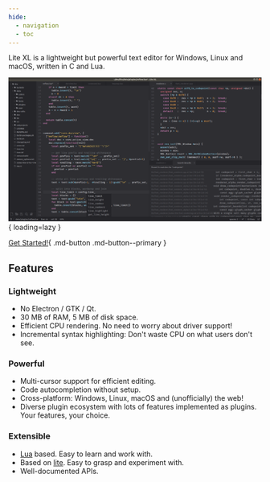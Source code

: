 ```yaml
---
hide:
  - navigation
  - toc
---
```


<style>
  .md-typeset h1,
  .md-content__button {
    display: none;
  }
</style>

Lite XL is a lightweight but powerful text editor for Windows, Linux and macOS,
written in C and Lua.

![Screenshot of Lite XL running on Ubuntu][3]{ loading=lazy }

[Get Started!][4]{ .md-button .md-button--primary }

## Features

### Lightweight

- No Electron / GTK / Qt.
- 30 MB of RAM, 5 MB of disk space.
- Efficient CPU rendering. No need to worry about driver support!
- Incremental syntax highlighting: Don't waste CPU on what users don't see.

### Powerful

- Multi-cursor support for efficient editing.
- Code autocompletion without setup.
- Cross-platform: Windows, Linux, macOS and (unofficially) the web!
- Diverse plugin ecosystem with lots of features implemented as plugins.
  Your features, your choice.

### Extensible

- [Lua][1] based. Easy to learn and work with.
- Based on [lite][2]. Easy to grasp and experiment with.
- Well-documented APIs.



[1]: https://www.lua.org/
[2]: https://github.com/rxi/lite
[3]: assets/editor.png
[4]: setup/getting-started.md